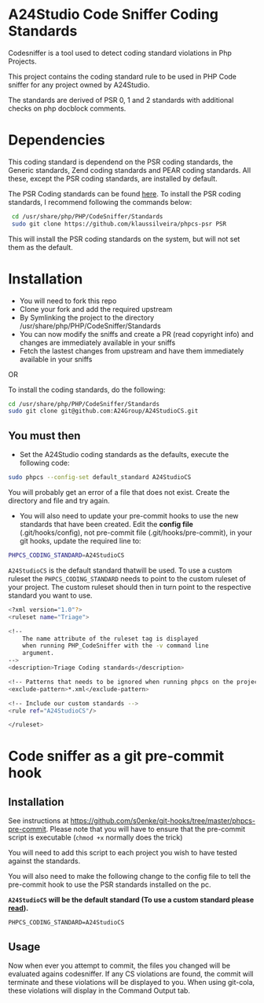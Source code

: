 # A24Studio Code Sniffer Coding Standards

Codesniffer is a tool used to detect coding standard violations in Php Projects. 

This project contains the coding standard rule to be used in PHP Code sniffer for any
project owned by A24Studio.

The standards are derived of PSR 0, 1 and 2 standards with additional checks on php docblock
comments.

# Dependencies

This coding standard is dependend on the PSR coding standards, the Generic standards, Zend coding standards
and PEAR coding standards. All these, except the PSR coding standards, are installed by default.

The PSR Coding standards can be found [here](git://github.com/klaussilveira/phpcs-psr.git). To install the PSR coding standards, I recommend following the commands below:
```bash
 cd /usr/share/php/PHP/CodeSniffer/Standards
 sudo git clone https://github.com/klaussilveira/phpcs-psr PSR
```
This will install the PSR coding standards on the system, but will not set them as the default.

# Installation
 * You will need to fork this repo
 * Clone your fork and add the required upstream
 * By Symlinking the project to the directory /usr/share/php/PHP/CodeSniffer/Standards
  * You can now modify the sniffs and create a PR (read copyright info) and changes are immediately available in your sniffs
  * Fetch the lastest changes from upstream and have them immediately available in your sniffs 

OR

To install the coding standards, do the following:
```bash
cd /usr/share/php/PHP/CodeSniffer/Standards
sudo git clone git@github.com:A24Group/A24StudioCS.git
```
## You must then
 * Set the A24Studio coding standards as the defaults, execute the following code:

```bash
sudo phpcs --config-set default_standard A24StudioCS
```
You will probably get an error of a file that does not exist.  Create the directory and file and try again.

 * You will also need to update your pre-commit hooks to use the new standards that have been created.
 Edit the **config file** (.git/hooks/config), not pre-commit file (.git/hooks/pre-commit), in your git hooks, update the required line to:

```bash
PHPCS_CODING_STANDARD=A24StudioCS
```

`A24StudioCS` is the default standard thatwill be used. To use a custom ruleset the `PHPCS_CODING_STANDARD`
needs to point to the custom ruleset of your project. The custom ruleset should then in turn point to the respective standard you want to use.

```bash
<?xml version="1.0"?>
<ruleset name="Triage">

<!--
    The name attribute of the ruleset tag is displayed
    when running PHP_CodeSniffer with the -v command line
    argument.
-->
<description>Triage Coding standards</description>

<!-- Patterns that needs to be ignored when running phpcs on the project. -->
<exclude-pattern>*.xml</exclude-pattern>

<!-- Include our custom standards -->
<rule ref="A24StudioCS"/>

</ruleset>
```

# Code sniffer as a git pre-commit hook

## Installation

See instructions at https://github.com/s0enke/git-hooks/tree/master/phpcs-pre-commit. Please note that you will have to ensure that the pre-commit script is executable (`chmod +x` normally does the trick)

You will need to add this script to each project you wish to have tested against the standards.

You will also need to make the following change to the config file to tell the pre-commit hook to use the PSR standards installed on the pc.

**`A24StudioCS` will be the default standard (To use a custom standard please [read](https://github.com/A24Group/A24StudioCS#you-must-then)).**

```
PHPCS_CODING_STANDARD=A24StudioCS
```

## Usage

Now when ever you attempt to commit, the files you changed will be evaluated agains codesniffer. If any CS violations are found, the commit will terminate and these violations will be displayed to you. When using git-cola, these violations will display in the Command Output tab.
